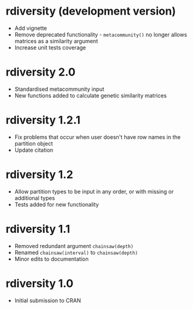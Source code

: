 # rdiversity (development version)

* Add vignette
* Remove deprecated functionality - `metacommunity()` no longer allows matrices as a similarity argument
* Increase unit tests coverage

# rdiversity 2.0

* Standardised metacommunity input
* New functions added to calculate genetic similarity matrices

# rdiversity 1.2.1

* Fix problems that occur when user doesn't have row names in the partition object
* Update citation

# rdiversity 1.2

* Allow partition types to be input in any order, or with missing or additional types
* Tests added for new functionality

# rdiversity 1.1

* Removed redundant argument `chainsaw(depth)`
* Renamed `chainsaw(interval)` to `chainsaw(depth)`
* Minor edits to documentation

# rdiversity 1.0

* Initial submission to CRAN
